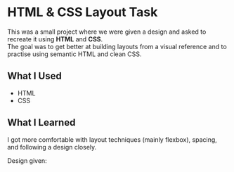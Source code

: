 # HTML & CSS Layout Task

This was a small project where we were given a design and asked to recreate it using **HTML** and **CSS**.  
The goal was to get better at building layouts from a visual reference and to practise using semantic HTML and clean CSS.

## What I Used
- HTML  
- CSS  

## What I Learned
I got more comfortable with layout techniques (mainly flexbox), spacing, and following a design closely.

Design given:

